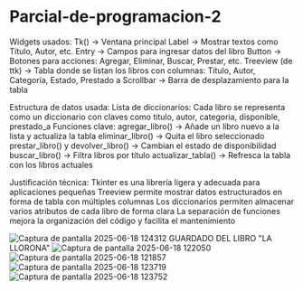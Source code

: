 # Parcial-de-programacion-2
Widgets usados:
Tk() → Ventana principal
Label → Mostrar textos como Título, Autor, etc.
Entry → Campos para ingresar datos del libro
Button → Botones para acciones: Agregar, Eliminar, Buscar, Prestar, etc.
Treeview (de ttk) → Tabla donde se listan los libros con columnas: Título, Autor, Categoría, Estado, Prestado a
Scrollbar → Barra de desplazamiento para la tabla

Estructura de datos usada:
Lista de diccionarios: Cada libro se representa como un diccionario con claves como titulo, autor, categoria, disponible, prestado_a
Funciones clave:
agregar_libro() → Añade un libro nuevo a la lista y actualiza la tabla
eliminar_libro() → Quita el libro seleccionado
prestar_libro() y devolver_libro() → Cambian el estado de disponibilidad
buscar_libro() → Filtra libros por título
actualizar_tabla() → Refresca la tabla con los libros actuales

Justificación técnica:
Tkinter es una librería ligera y adecuada para aplicaciones pequeñas
Treeview permite mostrar datos estructurados en forma de tabla con múltiples columnas
Los diccionarios permiten almacenar varios atributos de cada libro de forma clara
La separación de funciones mejora la organización del código y facilita el mantenimiento

![Captura de pantalla 2025-06-18 124312](https://github.com/user-attachments/assets/2ebd9bef-93a0-4888-bdbe-9618991e4bac)
GUARDADO DEL LIBRO "LA LLORONA"
![Captura de pantalla 2025-06-18 122050](https://github.com/user-attachments/assets/f28f4433-e9ed-436d-b261-c21f904b54c1)
![Captura de pantalla 2025-06-18 121857](https://github.com/user-attachments/assets/8051c948-1420-4dc9-851b-6a31fa3b6dce)
![Captura de pantalla 2025-06-18 123719](https://github.com/user-attachments/assets/63b976a9-0e39-4290-9567-e636edc1b677)
![Captura de pantalla 2025-06-18 123752](https://github.com/user-attachments/assets/0f0b64ab-2f6d-4023-867b-50dbee3ced27)
